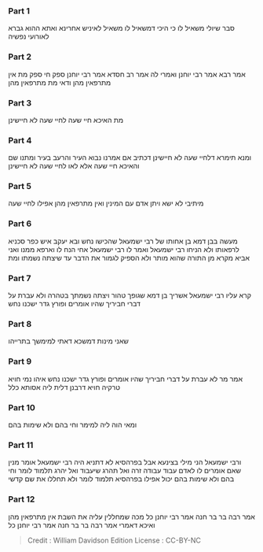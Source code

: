 
### Part 1
סבר שיולי משאיל לו כי היכי דמשאיל לו משאיל לאיניש אחרינא ואתא ההוא גברא לאורועי נפשיה

### Part 2
אמר רבא אמר רבי יוחנן ואמרי לה אמר רב חסדא אמר רבי יוחנן ספק חי ספק מת אין מתרפאין מהן ודאי מת מתרפאין מהן

### Part 3
מת האיכא חיי שעה לחיי שעה לא חיישינן

### Part 4
ומנא תימרא דלחיי שעה לא חיישינן דכתיב אם אמרנו נבוא העיר והרעב בעיר ומתנו שם והאיכא חיי שעה אלא לאו לחיי שעה לא חיישינן

### Part 5
מיתיבי לא ישא ויתן אדם עם המינין ואין מתרפאין מהן אפילו לחיי שעה

### Part 6
מעשה בבן דמא בן אחותו של רבי ישמעאל שהכישו נחש ובא יעקב איש כפר סכניא לרפאותו ולא הניחו רבי ישמעאל ואמר לו רבי ישמעאל אחי הנח לו וארפא ממנו ואני אביא מקרא מן התורה שהוא מותר ולא הספיק לגמור את הדבר עד שיצתה נשמתו ומת

### Part 7
קרא עליו רבי ישמעאל אשריך בן דמא שגופך טהור ויצתה נשמתך בטהרה ולא עברת על דברי חביריך שהיו אומרים ופורץ גדר ישכנו נחש

### Part 8
שאני מינות דמשכא דאתי למימשך בתרייהו

### Part 9
אמר מר לא עברת על דברי חביריך שהיו אומרים ופורץ גדר ישכנו נחש איהו נמי חויא טרקיה חויא דרבנן דלית ליה אסותא כלל

### Part 10
ומאי הוה ליה למימר וחי בהם ולא שימות בהם

### Part 11
ורבי ישמעאל הני מילי בצינעא אבל בפרהסיא לא דתניא היה רבי ישמעאל אומר מנין שאם אומרים לו לאדם עבוד עבודה זרה ואל תהרג שיעבוד ואל יהרג תלמוד לומר וחי בהם ולא שימות בהם יכול אפילו בפרהסיא תלמוד לומר ולא תחללו את שם קדשי

### Part 12
אמר רבה בר בר חנה אמר רבי יוחנן כל מכה שמחללין עליה את השבת אין מתרפאין מהן ואיכא דאמרי אמר רבה בר בר חנה אמר רבי יוחנן כל

>Credit : William Davidson Edition
>License : CC-BY-NC
